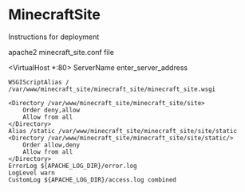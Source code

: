 # MinecraftSite

Instructions for deployment

apache2 minecraft_site.conf file

<VirtualHost *:80>
    ServerName enter_server_address

    WSGIScriptAlias / /var/www/minecraft_site/minecraft_site/minecraft_site.wsgi

    <Directory /var/www/minecraft_site/minecraft_site/site>
        Order deny,allow
        Allow from all
    </Directory>
    Alias /static /var/www/minecraft_site/minecraft_site/site/static
    <Directory /var/www/minecraft_site/minecraft_site/site/static/>
        Order allow,deny
        Allow from all
    </Directory>
    ErrorLog ${APACHE_LOG_DIR}/error.log
    LogLevel warn
    CustomLog ${APACHE_LOG_DIR}/access.log combined
</VirtualHost>


